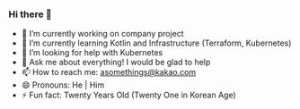 ### Hi there 👋

- 🔭 I’m currently working on company project
- 🌱 I’m currently learning Kotlin and Infrastructure (Terraform, Kubernetes)
- 🤔 I’m looking for help with Kubernetes
- 💬 Ask me about everything! I would be glad to help
- 📫 How to reach me: asomethings@kakao.com
- 😄 Pronouns: He | Him
- ⚡ Fun fact: Twenty Years Old (Twenty One in Korean Age)
<!--
**asomethings/asomethings** is a ✨ _special_ ✨ repository because its `README.md` (this file) appears on your GitHub profile.

Here are some ideas to get you started:

- 🔭 I’m currently working on ...
- 🌱 I’m currently learning ...
- 👯 I’m looking to collaborate on ...
- 🤔 I’m looking for help with ...
- 💬 Ask me about ...
- 📫 How to reach me: ...
- 😄 Pronouns: ...
- ⚡ Fun fact: ...
-->
